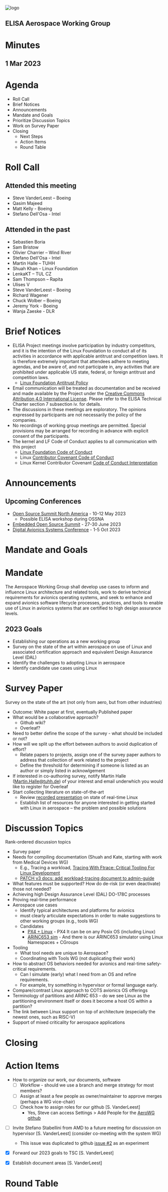 ![logo](logo_elisa_small.png )
## ELISA Aerospace Working Group 
# Minutes 
## 1 Mar 2023

# Agenda
- Roll Call
- Brief Notices
- Announcements
- Mandate and Goals
- Prioritize Discussion Topics 
- Work on Survey Paper 
- Closing
    - Next Steps
    - Action Items
    - Round Table

# Roll Call

## Attended this meeting
- Steve VanderLeest – Boeing
- Qasim Majeed 
- Matt Kelly - Boeing
- Stefano Dell'Osa - Intel


## Attended in the past
- Sebastien Boria
- Sam Bristow
- Olivier Charrier – Wind River
- Stefano Dell'Osa - Intel
- Martin Halle – TUHH
- Shuah Khan – Linux Foundation
- LenkaKT – TUL CZ
- Sam Thompson – Rapita
- Ulises V 
- Steve VanderLeest – Boeing
- Richard Wagener
- Chuck Wolber – Boeing
- Jeremy York - Boeing
- Wanja Zaeske - DLR

# Brief Notices

* ELISA Project meetings involve participation by industry competitors, and it is the intention of the Linux Foundation to conduct all of its activities in accordance with applicable antitrust and competition laws. It is therefore extremely important that attendees adhere to meeting agendas, and be aware of, and not participate in, any activities that are prohibited under applicable US state, federal, or foreign antitrust and competition laws.
    * [Linux Foundation Antitrust Policy](http://www.linuxfoundation.org/antitrust-policy)
* Email communication will be treated as documentation and be received and made available by the Project under the [Creative Commons Attribution 4.0 International License](http://creativecommons.org/licenses/by/4.0). Please refer to the ELISA Technical Charter section 7 subsection iv. for details.
* The discussions in these meetings are exploratory. The opinions expressed by participants are not necessarily the policy of the companies.
* No recordings of working group meetings are permitted. Special provisions may be arranged for recording in advance with explicit consent of the participants.
* The kernel and LF Code of Conduct applies to all communication with this project
    * [Linux Foundation Code of Conduct](https://www.linuxfoundation.org/code-of-conduct/)
    * Linux [Contributor Covenant Code of Conduct](https://git.kernel.org/pub/scm/linux/kernel/git/torvalds/linux.git/tree/Documentation/process/code-of-conduct.rst)
    * Linux Kernel Contributor Covenant [Code of Conduct Interpretation](https://git.kernel.org/pub/scm/linux/kernel/git/torvalds/linux.git/tree/Documentation/process/code-of-conduct-interpretation.rst)


# Announcements

## Upcoming Conferences
* [Open Source Summit North America](https://events.linuxfoundation.org/open-source-summit-north-america/)  - 10-12 May 2023
    * Possible ELISA workshop during OSSNA
* [Embedded Open Source Summit](https://events.linuxfoundation.org/embedded-open-source-summit/) - 27-30 June 2023
* [Digital Avionics Systems Conference](https://2023.dasconline.org/) - 1-5 Oct 2023


# Mandate and Goals

# Mandate
The Aerospace Working Group shall develop use cases to inform and influence Linux architecture and related tools, work to derive technical requirements for avionics operating systems, and seek to enhance and expand avionics software lifecycle processes, practices, and tools to enable use of Linux in avionics systems that are certified to high design assurance levels.

## 2023 Goals
* Establishing our operations as a new working group
* Survey on the state of the art within aerospace on use of Linux and associated certification approach and equivalent Design Assurance Level (DAL)
* Identify the challenges to adopting Linux in aerospace
* Identify candidate use cases using Linux


# Survey Paper

Survey on the state of the art (not only from aero, but from other industries)
* Outcome: White paper at first, eventually Published paper
* What would be a collaborative approach?  
    * Github wiki?  
    * Overleaf?
* Need to better define the scope of the survey - what should be included or not?
* How will we split up the effort between authors to avoid duplication of effort?
    * Relate papers to projects, assign one of the survey paper authors to address that collection of work related to the project     
    * Define the threshold for determining if someone is listed as an author or simply listed in acknowlgement
* If interested in co-authoring survey, notify Martin Halle (Martin.Halle@tuhh.de) of your interest and email underwhich you would like to register for Overleaf
* Start collecting literature on state-of-the-art 
    * Review [recorded presentation](https://st1.zoom.us/web_client/bai5dum/html/externalLinkPage.html?ref=https://www.youtube.com/watch?v=Fea5XODLBM8&list=PLuDNrzTpK8zqx7AJroClzENM8lpPhGkJu&index=3) on state of real-time Linux 
    * Establish list of resources for anyone interested in getting started with Linux in aerospace – the problem and possible solutions

# Discussion Topics
Rank-ordered discussion topics

* Survey paper
* Needs for compiling documentation (Shuah and Kate, starting with work from Medical Devices WG)
    * E.g., Tracing a workload, [Tracing With Ftrace: Critical Tooling For Linux Development](https://www.linuxfoundation.org/webinars/tracefs-the-building-blocks-of-linux-kernel-tracing-by-ftrace?hsLang&#61;en)
    * [PATCH v3 docs: add workload-tracing document to admin-guide](https://lore.kernel.org/linux-doc/Y9nkqhAS6EW2Lu8Z@debian.me/T/#t)
* What features must be supported?  How do de-risk (or even deactivate) those not needed?
* Achieving high Design Assurance Level (DAL) DO-178C processes
* Proving real-time performance
* Aerospace use cases
    * Identify typical architectures and platforms for avionics
    * must clearly articulate expectations in order to make suggestions to other working groups (e.g., tools WG)
    * Candidates
        * [PX4 + Linux](https://auterion.com/drone-manufacturers/skynode/) - PX4 It can be on any Posix OS (including Linux) 
        * [ARINC653 sim](https://github.com/aeronautical-informatics/apex-linux) - And there is our ARINC653 simulator using Linux Namespaces + CGroups
* Tooling
    * What tool needs are unique to Aerospace?   
    * Coordinating with Tools WG (not duplicating their work)
* How to abstract OS behaviors needed for avionics and real-time safety-critical requirements. 
    * Can I simulate (early) what I need from an OS and refine requirements. 
    * For example, try something in hypervisor or formal language early.
* Compare/contrast Linux approach to COTS avionics OS offerings
* Terminology of partitions and ARINC 653 – do we see Linux as the partitioning environment itself or does it become a host OS within a partition?
* The link between Linux support on top of architecture (especially the newest ones, such as RISC-V)
* Support of mixed criticality for aerospace applications

# Closing

# Action Items
* How to organize our work, our documents, software
    * [ ] Workflow - should we use a branch and merge strategy for most members?
    * [ ] Assign at least a few people as owner/maintainer to approve merges (perhaps a WG vice-chair)
    * [ ] Check how to assign roles for our github [S. VanderLeest]
        - Yes, Steve can access Settings > Add People for the [AeroWG github](https://github.com/elisa-tech/wg-aerospace/)
* [ ] Invite Stefano Stabellini from AMD to a future meeting for discussion on hypervisor [S. VanderLeest] (consider co-meeting with the system WG)
    - This issue was duplicated to github [issue #2](https://github.com/elisa-tech/wg-aerospace/issues/2) as an experiment
* [X] Forward our 2023 goals to TSC [S. VanderLeest]
* [X] Establish document areas [S. VanderLeest]



# Round Table







